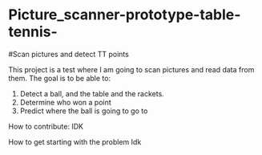 # Picture_scanner-prototype-table-tennis-

#Scan pictures and detect TT points

This project is a test where I am going to scan pictures and read data from them. The goal is to be able to:
1. Detect a ball, and the table and the rackets.
2. Determine who won a point
3. Predict where the ball is going to go to


How to contribute:
IDK

How to get starting with the problem
Idk
